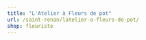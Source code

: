 ```yaml
---
title: "L'Atelier à Fleurs de pot"
url: /saint-renan/latelier-a-fleurs-de-pot/
shop: fleuriste
---
```

